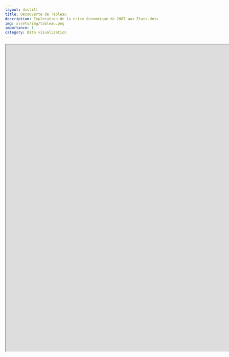 ```yaml
---
layout: distill
title: Découverte de Tableau
description: Exploration de la crise économique de 2007 aux Etats-Unis
img: assets/img/tableau.png
importance: 1
category: Data visualization
---
```



<div class="l-screen">
    <div class="center">
        <iframe width="1800" height="1000" src="https://public.tableau.com/views/CS6730-2007Crisis/Introduction?:language=fr-FR&:display_count=n&:origin=viz_share_link:showVizHome=no&:embed=true"></iframe>
    </div>
</div>